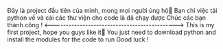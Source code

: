 Đây là project đầu tiên của mình, mong mọi người ủng hộ🥰
Bạn chỉ việc tải python về và cài các thư viện cho code là đã chạy được
Chúc các bạn thành công !
<--------------------------------------------->
This is my first project, hope you guys like it🥰
You just need to download python and install the modules for the code to run
Good luck !
